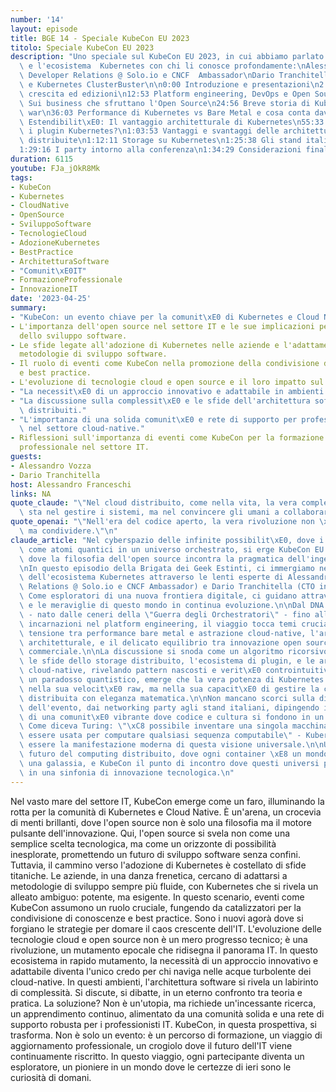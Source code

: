 ```yaml
---
number: '14'
layout: episode
title: BGE 14 - Speciale KubeCon EU 2023
titolo: Speciale KubeCon EU 2023
description: "Uno speciale sul KubeCon EU 2023, in cui abbiamo parlato della conferenza\
  \ e l'ecosistema  Kubernetes con chi li conosce profondamente:\nAlessandro Vozza,\
  \ Developer Relations @ Solo.io e CNCF  Ambassador\nDario Tranchitella, CTO in Clastix\
  \ e Kubernetes ClusterBuster\n\n0:00 Introduzione e presentazioni\n2:45 KubeCon,\
  \ crescita ed edizioni\n12:53 Platform engineering, DevOps e Open Source\n20:30\
  \ Sui business che sfruttano l'Open Source\n24:56 Breve storia di Kubernetes e l'Orchestrators\
  \ war\n36:03 Performance di Kubernetes vs Bare Metal e cosa conta davvero\n48:42\
  \ Estendibilit\xE0: Il vantaggio architetturale di Kubernetes\n55:33 Come scegliere\
  \ i plugin Kubernetes?\n1:03:53 Vantaggi e svantaggi delle architetture cloud native\
  \ distribuite\n1:12:11 Storage su Kubernetes\n1:25:38 Gli stand italiani al KubeCon\n\
  1:29:16 I party intorno alla conferenza\n1:34:29 Considerazioni finali"
duration: 6115
youtube: FJa_jOkR8Mk
tags:
- KubeCon
- Kubernetes
- CloudNative
- OpenSource
- SviluppoSoftware
- TecnologieCloud
- AdozioneKubernetes
- BestPractice
- ArchitetturaSoftware
- "Comunit\xE0IT"
- FormazioneProfessionale
- InnovazioneIT
date: '2023-04-25'
summary:
- "KubeCon: un evento chiave per la comunit\xE0 di Kubernetes e Cloud Native."
- L'importanza dell'open source nel settore IT e le sue implicazioni per il futuro
  dello sviluppo software.
- Le sfide legate all'adozione di Kubernetes nelle aziende e l'adattamento alle nuove
  metodologie di sviluppo software.
- Il ruolo di eventi come KubeCon nella promozione della condivisione di conoscenze
  e best practice.
- L'evoluzione di tecnologie cloud e open source e il loro impatto sul panorama IT.
- "La necessit\xE0 di un approccio innovativo e adattabile in ambienti cloud-native."
- "La discussione sulla complessit\xE0 e le sfide dell'architettura software in ambienti\
  \ distribuiti."
- "L'importanza di una solida comunit\xE0 e rete di supporto per professionisti IT\
  \ nel settore cloud-native."
- Riflessioni sull'importanza di eventi come KubeCon per la formazione e l'aggiornamento
  professionale nel settore IT.
guests:
- Alessandro Vozza
- Dario Tranchitella
host: Alessandro Franceschi
links: NA
quote_claude: "\"Nel cloud distribuito, come nella vita, la vera complessit\xE0 non\
  \ sta nel gestire i sistemi, ma nel convincere gli umani a collaborare.\"\n"
quote_openai: "\"Nell'era del codice aperto, la vera rivoluzione non \xE8 scrivere,\
  \ ma condividere.\"\n"
claude_article: "Nel cyberspazio delle infinite possibilit\xE0, dove i container danzano\
  \ come atomi quantici in un universo orchestrato, si erge KubeCon EU 2023: un crocevia\
  \ dove la filosofia dell'open source incontra la pragmatica dell'ingegneria moderna.\n\
  \nIn questo episodio della Brigata dei Geek Estinti, ci immergiamo nelle profondit\xE0\
  \ dell'ecosistema Kubernetes attraverso le lenti esperte di Alessandro Vozza (Developer\
  \ Relations @ Solo.io e CNCF Ambassador) e Dario Tranchitella (CTO in Clastix).\
  \ Come esploratori di una nuova frontiera digitale, ci guidano attraverso le complessit\xE0\
  \ e le meraviglie di questo mondo in continua evoluzione.\n\nDal DNA stesso di Kubernetes\
  \ - nato dalle ceneri della \"Guerra degli Orchestratori\" - fino alle sue moderne\
  \ incarnazioni nel platform engineering, il viaggio tocca temi cruciali come la\
  \ tensione tra performance bare metal e astrazione cloud-native, l'arte dell'estendibilit\xE0\
  \ architetturale, e il delicato equilibrio tra innovazione open source e sostenibilit\xE0\
  \ commerciale.\n\nLa discussione si snoda come un algoritmo ricorsivo attraverso\
  \ le sfide dello storage distribuito, l'ecosistema di plugin, e le architetture\
  \ cloud-native, rivelando pattern nascosti e verit\xE0 controintuitive. Come in\
  \ un paradosso quantistico, emerge che la vera potenza di Kubernetes non risiede\
  \ nella sua velocit\xE0 raw, ma nella sua capacit\xE0 di gestire la complessit\xE0\
  \ distribuita con eleganza matematica.\n\nNon mancano scorci sulla dimensione umana\
  \ dell'evento, dai networking party agli stand italiani, dipingendo il ritratto\
  \ di una comunit\xE0 vibrante dove codice e cultura si fondono in un singolare equilibrio.\
  \ Come diceva Turing: \"\xC8 possibile inventare una singola macchina che pu\xF2\
  \ essere usata per computare qualsiasi sequenza computabile\" - Kubernetes sembra\
  \ essere la manifestazione moderna di questa visione universale.\n\nUn viaggio nel\
  \ futuro del computing distribuito, dove ogni container \xE8 un mondo, ogni cluster\
  \ una galassia, e KubeCon il punto di incontro dove questi universi paralleli convergono\
  \ in una sinfonia di innovazione tecnologica.\n"
---
```

Nel vasto mare del settore IT, KubeCon emerge come un faro, illuminando la rotta per la comunità di Kubernetes e Cloud Native. È un'arena, un crocevia di menti brillanti, dove l'open source non è solo una filosofia ma il motore pulsante dell'innovazione. Qui, l'open source si svela non come una semplice scelta tecnologica, ma come un orizzonte di possibilità inesplorate, promettendo un futuro di sviluppo software senza confini.
Tuttavia, il cammino verso l'adozione di Kubernetes è costellato di sfide titaniche. Le aziende, in una danza frenetica, cercano di adattarsi a metodologie di sviluppo sempre più fluide, con Kubernetes che si rivela un alleato ambiguo: potente, ma esigente. In questo scenario, eventi come KubeCon assumono un ruolo cruciale, fungendo da catalizzatori per la condivisione di conoscenze e best practice. Sono i nuovi agorà dove si forgiano le strategie per domare il caos crescente dell'IT.
L'evoluzione delle tecnologie cloud e open source non è un mero progresso tecnico; è una rivoluzione, un mutamento epocale che ridisegna il panorama IT. In questo ecosistema in rapido mutamento, la necessità di un approccio innovativo e adattabile diventa l'unico credo per chi naviga nelle acque turbolente dei cloud-native.
In questi ambienti, l'architettura software si rivela un labirinto di complessità. Si discute, si dibatte, in un eterno confronto tra teoria e pratica. La soluzione? Non è un'utopia, ma richiede un'incessante ricerca, un apprendimento continuo, alimentato da una comunità solida e una rete di supporto robusta per i professionisti IT.
KubeCon, in questa prospettiva, si trasforma. Non è solo un evento: è un percorso di formazione, un viaggio di aggiornamento professionale, un crogiolo dove il futuro dell'IT viene continuamente riscritto. In questo viaggio, ogni partecipante diventa un esploratore, un pioniere in un mondo dove le certezze di ieri sono le curiosità di domani.
